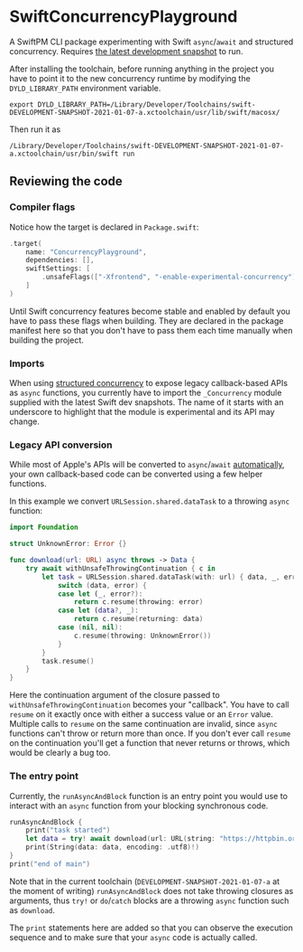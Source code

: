 # SwiftConcurrencyPlayground

A SwiftPM CLI package experimenting with Swift `async`/`await` and structured concurrency.
Requires [the latest development snapshot](https://swift.org/download/#snapshots) to run.

After installing the toolchain, before running anything in the project you have to point it to the
new concurrency runtime by modifying the `DYLD_LIBRARY_PATH` environment variable.

```shell
export DYLD_LIBRARY_PATH=/Library/Developer/Toolchains/swift-DEVELOPMENT-SNAPSHOT-2021-01-07-a.xctoolchain/usr/lib/swift/macosx/
```

Then run it as

```shell
/Library/Developer/Toolchains/swift-DEVELOPMENT-SNAPSHOT-2021-01-07-a.xctoolchain/usr/bin/swift run
```

## Reviewing the code

### Compiler flags

Notice how the target is declared in `Package.swift`:

```swift
.target(
    name: "ConcurrencyPlayground",
    dependencies: [],
    swiftSettings: [
        .unsafeFlags(["-Xfrontend", "-enable-experimental-concurrency"]),
    ]
)
```

Until Swift concurrency features become stable and enabled by default you have to pass these flags
when building. They are declared in the package manifest here so that you don't have to pass them
each time manually when building the project.

### Imports

When using [structured concurrency](https://forums.swift.org/t/pitch-2-structured-concurrency/43452)
to expose legacy callback-based APIs as `async` functions, you currently have to import the
`_Concurrency` module supplied with the latest Swift dev snapshots. The name of it starts with an
underscore to highlight that the module is experimental and its API may change.

### Legacy API conversion

While most of Apple's APIs will be converted to `async`/`await` [automatically](https://github.com/apple/swift-evolution/blob/main/proposals/0297-concurrency-objc.md), your own callback-based code can be converted using a few
helper functions.

In this example we convert `URLSession.shared.dataTask` to a throwing `async` function:

```swift
import Foundation

struct UnknownError: Error {}

func download(url: URL) async throws -> Data {
    try await withUnsafeThrowingContinuation { c in
        let task = URLSession.shared.dataTask(with: url) { data, _, error in
            switch (data, error) {
            case let (_, error?):
                return c.resume(throwing: error)
            case let (data?, _):
                return c.resume(returning: data)
            case (nil, nil):
                c.resume(throwing: UnknownError())
            }
        }
        task.resume()
    }
}
```

Here the continuation argument of the closure passed to `withUnsafeThrowingContinuation` becomes
your "callback". You have to call `resume` on it exactly once with either a success value or an
`Error` value. Multiple calls to `resume` on the same continuation are invalid, since
`async` functions can't throw or return more than once. If you don't ever call `resume` on the
continuation you'll get a function that never returns or throws, which would be clearly a bug too.

### The entry point

Currently, the `runAsyncAndBlock` function is an entry point you would use to interact with an
`async` function from your blocking synchronous code. 

```swift
runAsyncAndBlock {
    print("task started")
    let data = try! await download(url: URL(string: "https://httpbin.org/uuid")!)
    print(String(data: data, encoding: .utf8)!)
}
print("end of main")
```

Note that in the current toolchain (`DEVELOPMENT-SNAPSHOT-2021-01-07-a` at the moment of writing)
`runAsyncAndBlock` does not take throwing closures as arguments, thus `try!` or `do`/`catch` blocks
are a throwing `async` function such as `download`.

The `print` statements here are added so that you can observe the execution sequence and to make sure
that your `async` code is actually called.
